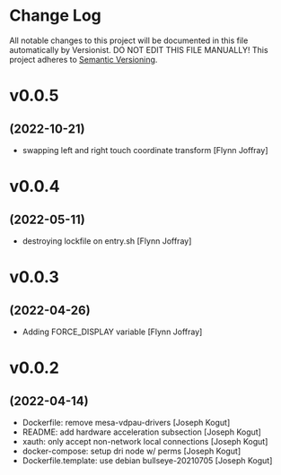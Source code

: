 # Change Log

All notable changes to this project will be documented in this file
automatically by Versionist. DO NOT EDIT THIS FILE MANUALLY!
This project adheres to [Semantic Versioning](http://semver.org/).

# v0.0.5
## (2022-10-21)

* swapping left and right touch coordinate transform [Flynn Joffray]

# v0.0.4
## (2022-05-11)

* destroying lockfile on entry.sh [Flynn Joffray]

# v0.0.3
## (2022-04-26)

* Adding FORCE_DISPLAY variable [Flynn Joffray]

# v0.0.2
## (2022-04-14)

* Dockerfile: remove mesa-vdpau-drivers [Joseph Kogut]
* README: add hardware acceleration subsection [Joseph Kogut]
* xauth: only accept non-network local connections [Joseph Kogut]
* docker-compose: setup dri node w/ perms [Joseph Kogut]
* Dockerfile.template: use debian bullseye-20210705 [Joseph Kogut]
